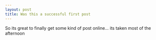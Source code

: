 ```yaml
---
layout: post
title: Was this a successful first post
---
```


So its great to finally get some kind of post online... its taken most of the afternoon
